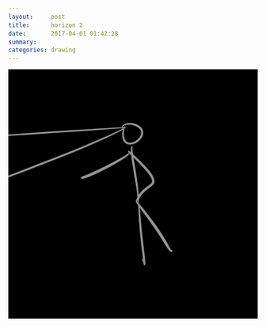 ```yaml
---
layout:     post
title:      horizon 2
date:       2017-04-01 01:42:28
summary:    
categories: drawing
---
```

![horizon 2](/images/diary/horizon-2.png ".")
